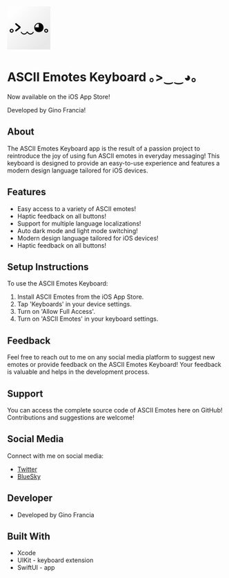 <div>
  <img src="https://raw.githubusercontent.com/ActualFrancia/Ascii-Emotes-Keyboard/cd07b92048af242a5dc7676f4184d36b34b8d37b/Ascii%20Emotes%20Keyboard/Assets.xcassets/InternalAppIcon.imageset/AppIcon~ios-marketing.png" alt="Ascii Emotes App Icon" width="100" height="100">
  <h1>ASCII Emotes Keyboard ｡>‿‿◕｡</h1>
</div>
<p>Now available on the iOS App Store!</p>
<p>Developed by Gino Francia!</p>

## About

The ASCII Emotes Keyboard app is the result of a passion project to reintroduce the joy of using fun ASCII emotes in everyday messaging! This keyboard is designed to provide an easy-to-use experience and features a modern design language tailored for iOS devices.

## Features

- Easy access to a variety of ASCII emotes!
- Haptic feedback on all buttons!
- Support for multiple language localizations!
- Auto dark mode and light mode switching!
- Modern design language tailored for iOS devices!
- Haptic feedback on all buttons!

## Setup Instructions

To use the ASCII Emotes Keyboard:

1. Install ASCII Emotes from the iOS App Store.
2. Tap 'Keyboards' in your device settings.
3. Turn on 'Allow Full Access'.
4. Turn on 'ASCII Emotes' in your keyboard settings.

## Feedback

Feel free to reach out to me on any social media platform to suggest new emotes or provide feedback on the ASCII Emotes Keyboard! Your feedback is valuable and helps in the development process.

## Support

You can access the complete source code of ASCII Emotes here on GitHub! Contributions and suggestions are welcome!

## Social Media

Connect with me on social media:
- [Twitter](https://twitter.com/actualfrancia)
- [BlueSky](https://bsky.app/profile/francia.bsky.social)

## Developer

- Developed by Gino Francia

## Built With

- Xcode
- UIKit - keyboard extension
- SwiftUI - app
